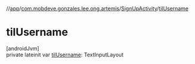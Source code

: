 //[app](../../../index.md)/[com.mobdeve.gonzales.lee.ong.artemis](../index.md)/[SignUpActivity](index.md)/[tilUsername](til-username.md)

# tilUsername

[androidJvm]\
private lateinit var [tilUsername](til-username.md): TextInputLayout
